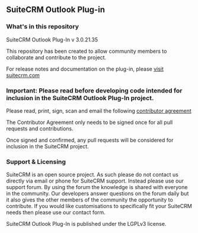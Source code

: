 ## SuiteCRM Outlook Plug-in

### What's in this repository 

SuiteCRM Outlook Plug-In v 3.0.21.35

This repository has been created to allow community members to collaborate and contribute to the project.

For release notes and documentation on the plug-in, please [visit suitecrm.com][suitecrm]

[suitecrm]: https://suitecrm.com

### Important: Please read before developing code intended for inclusion in the SuiteCRM Outlook Plug-In project. 

Please read, print, sign, scan and email the following [contributor agreement][cont_agrmt]

[cont_agrmt]: http://suitecrm.com/git/suitecrmcontributorlicenseagreement.pdf

The Contributor Agreement only needs to be signed once for all pull requests and contributions. 

Once signed and confirmed, any pull requests will be considered for inclusion in the SuiteCRM project.

### Support & Licensing 

SuiteCRM is an open source project. As such please do not contact us directly via email or phone for SuiteCRM support. Instead please use our support forum. By using the forum the knowledge is shared with everyone in the community. Our developers answer questions on the forum daily but it also gives the other members of the community the opportunity to contribute. If you would like customisations to specifically fit your SuiteCRM  needs then please use our contact form.

SuiteCRM Outlook Plug-In is published under the LGPLv3 license.
